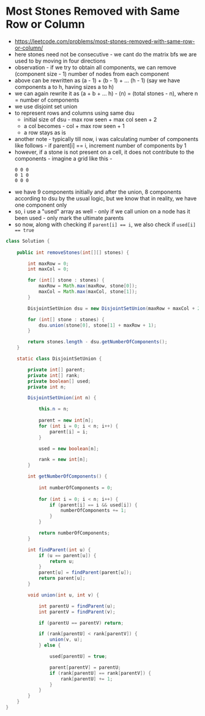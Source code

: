 # Most Stones Removed with Same Row or Column

- https://leetcode.com/problems/most-stones-removed-with-same-row-or-column/
- here stones need not be consecutive - we cant do the matrix bfs we are used to by moving in four directions
- observation - if we try to obtain all components, we can remove (component size - 1) number of nodes from each component
- above can be rewritten as (a - 1) + (b - 1) + ... (h - 1) (say we have components a to h, having sizes a to h)
- we can again rewrite it as (a + b + ... h) - (n) = (total stones - n), where n = number of components
- we use disjoint set union
- to represent rows and columns using same dsu
  - initial size of dsu - max row seen + max col seen + 2
  - a col becomes - col + max row seen + 1
  - a row stays as is
- another note - typically till now, i was calculating number of components like follows - if parent[i] == i, increment number of components by 1
- however, if a stone is not present on a cell, it does not contribute to the components - imagine a grid like this - 
  ```
  0 0 0
  0 1 0
  0 0 0
  ```
- we have 9 components initially and after the union, 8 components according to dsu by the usual logic, but we know that in reality, we have one component only
- so, i use a "used" array as well - only if we call union on a node has it been used - only mark the ultimate parents
- so now, along with checking if `parent[i] == i`, we also check if `used[i] == true`

```java
class Solution {
    
    public int removeStones(int[][] stones) {

        int maxRow = 0;
        int maxCol = 0;

        for (int[] stone : stones) {
            maxRow = Math.max(maxRow, stone[0]);
            maxCol = Math.max(maxCol, stone[1]);
        }

        DisjointSetUnion dsu = new DisjointSetUnion(maxRow + maxCol + 2);

        for (int[] stone : stones) {
            dsu.union(stone[0], stone[1] + maxRow + 1);
        }

        return stones.length - dsu.getNumberOfComponents();
    }

    static class DisjointSetUnion {

        private int[] parent;
        private int[] rank;
        private boolean[] used;
        private int n;

        DisjointSetUnion(int n) {

            this.n = n;
            
            parent = new int[n];
            for (int i = 0; i < n; i++) {
                parent[i] = i;
            }

            used = new boolean[n];

            rank = new int[n];
        }

        int getNumberOfComponents() {
            
            int numberOfComponents = 0;
            
            for (int i = 0; i < n; i++) {
                if (parent[i] == i && used[i]) {
                    numberOfComponents += 1;
                }
            }

            return numberOfComponents;
        }

        int findParent(int u) {
            if (u == parent[u]) {
                return u;
            }
            parent[u] = findParent(parent[u]);
            return parent[u];
        }

        void union(int u, int v) {

            int parentU = findParent(u);
            int parentV = findParent(v);

            if (parentU == parentV) return;

            if (rank[parentU] < rank[parentV]) {
                union(v, u);
            } else {

                used[parentU] = true;

                parent[parentV] = parentU;
                if (rank[parentU] == rank[parentV]) {
                    rank[parentU] += 1;
                }
            }
        }
    }
}
```
